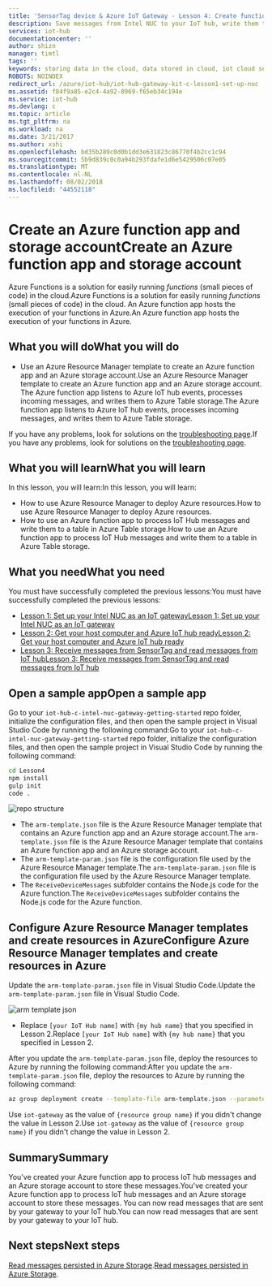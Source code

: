 ```yaml
---
title: 'SensorTag device & Azure IoT Gateway - Lesson 4: Create function app | Microsoft Docs'
description: Save messages from Intel NUC to your IoT hub, write them to Azure Table storage and then read them from the cloud.
services: iot-hub
documentationcenter: ''
author: shizn
manager: timtl
tags: ''
keywords: storing data in the cloud, data stored in cloud, iot cloud service
ROBOTS: NOINDEX
redirect_url: /azure/iot-hub/iot-hub-gateway-kit-c-lesson1-set-up-nuc
ms.assetid: f84f9a85-e2c4-4a92-8969-f65eb34c194e
ms.service: iot-hub
ms.devlang: c
ms.topic: article
ms.tgt_pltfrm: na
ms.workload: na
ms.date: 3/21/2017
ms.author: xshi
ms.openlocfilehash: bd35b289c0d0b1dd3e631823c86770f4b2cc1c94
ms.sourcegitcommit: 5b9d839c0c0a94b293fdafe1d6e5429506c07e05
ms.translationtype: MT
ms.contentlocale: nl-NL
ms.lasthandoff: 08/02/2018
ms.locfileid: "44552118"
---
```

# <a name="create-an-azure-function-app-and-storage-account"></a><span data-ttu-id="fcddd-104">Create an Azure function app and storage account</span><span class="sxs-lookup"><span data-stu-id="fcddd-104">Create an Azure function app and storage account</span></span>

<span data-ttu-id="fcddd-105">Azure Functions is a solution for easily running _functions_ (small pieces of code) in the cloud.</span><span class="sxs-lookup"><span data-stu-id="fcddd-105">Azure Functions is a solution for easily running _functions_ (small pieces of code) in the cloud.</span></span> <span data-ttu-id="fcddd-106">An Azure function app hosts the execution of your functions in Azure.</span><span class="sxs-lookup"><span data-stu-id="fcddd-106">An Azure function app hosts the execution of your functions in Azure.</span></span> 

## <a name="what-you-will-do"></a><span data-ttu-id="fcddd-107">What you will do</span><span class="sxs-lookup"><span data-stu-id="fcddd-107">What you will do</span></span>

- <span data-ttu-id="fcddd-108">Use an Azure Resource Manager template to create an Azure function app and an Azure storage account.</span><span class="sxs-lookup"><span data-stu-id="fcddd-108">Use an Azure Resource Manager template to create an Azure function app and an Azure storage account.</span></span> <span data-ttu-id="fcddd-109">The Azure function app listens to Azure IoT hub events, processes incoming messages, and writes them to Azure Table storage.</span><span class="sxs-lookup"><span data-stu-id="fcddd-109">The Azure function app listens to Azure IoT hub events, processes incoming messages, and writes them to Azure Table storage.</span></span>

<span data-ttu-id="fcddd-110">If you have any problems, look for solutions on the [troubleshooting page](iot-hub-gateway-kit-c-troubleshooting.md).</span><span class="sxs-lookup"><span data-stu-id="fcddd-110">If you have any problems, look for solutions on the [troubleshooting page](iot-hub-gateway-kit-c-troubleshooting.md).</span></span>


## <a name="what-you-will-learn"></a><span data-ttu-id="fcddd-111">What you will learn</span><span class="sxs-lookup"><span data-stu-id="fcddd-111">What you will learn</span></span>

<span data-ttu-id="fcddd-112">In this lesson, you will learn:</span><span class="sxs-lookup"><span data-stu-id="fcddd-112">In this lesson, you will learn:</span></span>

- <span data-ttu-id="fcddd-113">How to use Azure Resource Manager to deploy Azure resources.</span><span class="sxs-lookup"><span data-stu-id="fcddd-113">How to use Azure Resource Manager to deploy Azure resources.</span></span>
- <span data-ttu-id="fcddd-114">How to use an Azure function app to process IoT Hub messages and write them to a table in Azure Table storage.</span><span class="sxs-lookup"><span data-stu-id="fcddd-114">How to use an Azure function app to process IoT Hub messages and write them to a table in Azure Table storage.</span></span>

## <a name="what-you-need"></a><span data-ttu-id="fcddd-115">What you need</span><span class="sxs-lookup"><span data-stu-id="fcddd-115">What you need</span></span>

<span data-ttu-id="fcddd-116">You must have successfully completed the previous lessons:</span><span class="sxs-lookup"><span data-stu-id="fcddd-116">You must have successfully completed the previous lessons:</span></span>

- [<span data-ttu-id="fcddd-117">Lesson 1: Set up your Intel NUC as an IoT gateway</span><span class="sxs-lookup"><span data-stu-id="fcddd-117">Lesson 1: Set up your Intel NUC as an IoT gateway</span></span>](iot-hub-gateway-kit-c-lesson1-set-up-nuc.md)
- [<span data-ttu-id="fcddd-118">Lesson 2: Get your host computer and Azure IoT hub ready</span><span class="sxs-lookup"><span data-stu-id="fcddd-118">Lesson 2: Get your host computer and Azure IoT hub ready</span></span>](iot-hub-gateway-kit-c-lesson2-get-the-tools-win32.md)
- [<span data-ttu-id="fcddd-119">Lesson 3: Receive messages from SensorTag and read messages from IoT hub</span><span class="sxs-lookup"><span data-stu-id="fcddd-119">Lesson 3: Receive messages from SensorTag and read messages from IoT hub</span></span>](iot-hub-gateway-kit-c-lesson3-configure-ble-app.md)

## <a name="open-a-sample-app"></a><span data-ttu-id="fcddd-120">Open a sample app</span><span class="sxs-lookup"><span data-stu-id="fcddd-120">Open a sample app</span></span>

<span data-ttu-id="fcddd-121">Go to your `iot-hub-c-intel-nuc-gateway-getting-started` repo folder, initialize the configuration files, and then open the sample project in Visual Studio Code by running the following command:</span><span class="sxs-lookup"><span data-stu-id="fcddd-121">Go to your `iot-hub-c-intel-nuc-gateway-getting-started` repo folder, initialize the configuration files, and then open the sample project in Visual Studio Code by running the following command:</span></span>

```bash
cd Lesson4
npm install
gulp init
code .
```

![repo structure](https://docstestmedia1.blob.core.windows.net/azure-media/articles/iot-hub/media/iot-hub-gateway-kit-lessons/lesson4/arm_template.png)

- <span data-ttu-id="fcddd-123">The `arm-template.json` file is the Azure Resource Manager template that contains an Azure function app and an Azure storage account.</span><span class="sxs-lookup"><span data-stu-id="fcddd-123">The `arm-template.json` file is the Azure Resource Manager template that contains an Azure function app and an Azure storage account.</span></span>
- <span data-ttu-id="fcddd-124">The `arm-template-param.json` file is the configuration file used by the Azure Resource Manager template.</span><span class="sxs-lookup"><span data-stu-id="fcddd-124">The `arm-template-param.json` file is the configuration file used by the Azure Resource Manager template.</span></span>
- <span data-ttu-id="fcddd-125">The `ReceiveDeviceMessages` subfolder contains the Node.js code for the Azure function.</span><span class="sxs-lookup"><span data-stu-id="fcddd-125">The `ReceiveDeviceMessages` subfolder contains the Node.js code for the Azure function.</span></span>

## <a name="configure-azure-resource-manager-templates-and-create-resources-in-azure"></a><span data-ttu-id="fcddd-126">Configure Azure Resource Manager templates and create resources in Azure</span><span class="sxs-lookup"><span data-stu-id="fcddd-126">Configure Azure Resource Manager templates and create resources in Azure</span></span>

<span data-ttu-id="fcddd-127">Update the `arm-template-param.json` file in Visual Studio Code.</span><span class="sxs-lookup"><span data-stu-id="fcddd-127">Update the `arm-template-param.json` file in Visual Studio Code.</span></span>

![arm template json](https://docstestmedia1.blob.core.windows.net/azure-media/articles/iot-hub/media/iot-hub-gateway-kit-lessons/lesson4/arm_template_param.png)

- <span data-ttu-id="fcddd-129">Replace `[your IoT Hub name]` with `{my hub name}` that you specified in Lesson 2.</span><span class="sxs-lookup"><span data-stu-id="fcddd-129">Replace `[your IoT Hub name]` with `{my hub name}` that you specified in Lesson 2.</span></span>

<span data-ttu-id="fcddd-130">After you update the `arm-template-param.json` file, deploy the resources to Azure by running the following command:</span><span class="sxs-lookup"><span data-stu-id="fcddd-130">After you update the `arm-template-param.json` file, deploy the resources to Azure by running the following command:</span></span>

```bash
az group deployment create --template-file arm-template.json --parameters @arm-template-param.json -g iot-gateway
```

<span data-ttu-id="fcddd-131">Use `iot-gateway` as the value of `{resource group name}` if you didn't change the value in Lesson 2.</span><span class="sxs-lookup"><span data-stu-id="fcddd-131">Use `iot-gateway` as the value of `{resource group name}` if you didn't change the value in Lesson 2.</span></span>

## <a name="summary"></a><span data-ttu-id="fcddd-132">Summary</span><span class="sxs-lookup"><span data-stu-id="fcddd-132">Summary</span></span>

<span data-ttu-id="fcddd-133">You've created your Azure function app to process IoT hub messages and an Azure storage account to store these messages.</span><span class="sxs-lookup"><span data-stu-id="fcddd-133">You've created your Azure function app to process IoT hub messages and an Azure storage account to store these messages.</span></span> <span data-ttu-id="fcddd-134">You can now read messages that are sent by your gateway to your IoT hub.</span><span class="sxs-lookup"><span data-stu-id="fcddd-134">You can now read messages that are sent by your gateway to your IoT hub.</span></span>

## <a name="next-steps"></a><span data-ttu-id="fcddd-135">Next steps</span><span class="sxs-lookup"><span data-stu-id="fcddd-135">Next steps</span></span>
<span data-ttu-id="fcddd-136">[Read messages persisted in Azure Storage](iot-hub-gateway-kit-c-lesson4-read-table-storage.md).</span><span class="sxs-lookup"><span data-stu-id="fcddd-136">[Read messages persisted in Azure Storage](iot-hub-gateway-kit-c-lesson4-read-table-storage.md).</span></span>


